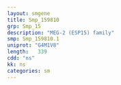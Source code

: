 ```yaml
---
layout: smgene
title: Smp_159810
grp: Smp_15
description: "MEG-2 (ESP15) family"
smp: Smp_159810.1
uniprot: "G4M1V8"
length:   339
cdd: "ns"
kk: ns
categories: sm
---
```


